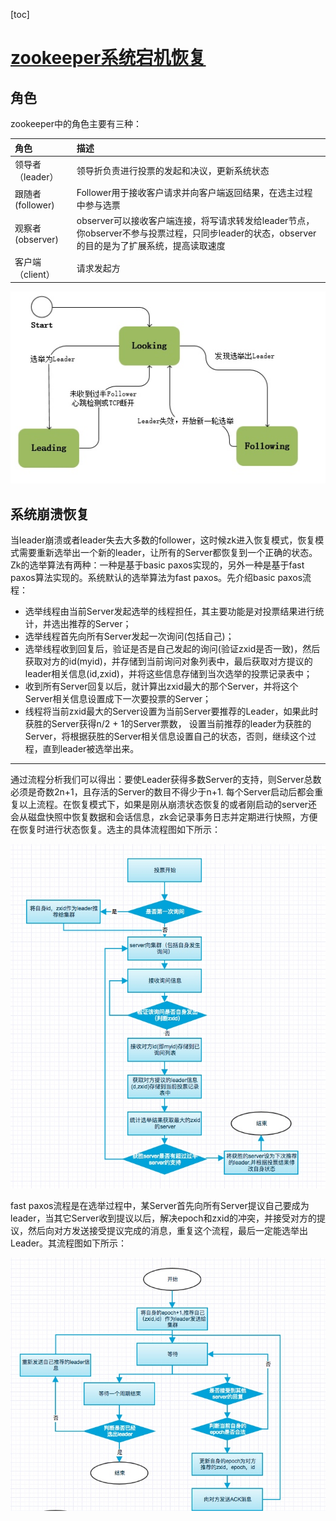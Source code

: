 [toc]

# [zookeeper系统宕机恢复](http://cailin.iteye.com/blog/2014486/)

## 角色

zookeeper中的角色主要有三种：

|角色|描述|
|:---|:---|
|领导者（leader）|领导折负责进行投票的发起和决议，更新系统状态|
|跟随者(follower)|Follower用于接收客户请求并向客户端返回结果，在选主过程中参与选票|
|观察者(observer)|observer可以接收客户端连接，将写请求转发给leader节点，你observer不参与投票过程，只同步leader的状态，observer的目的是为了扩展系统，提高读取速度|
|客户端（client）|请求发起方|

![](media/14981880519422.jpg)


## 系统崩溃恢复

当leader崩溃或者leader失去大多数的follower，这时候zk进入恢复模式，恢复模式需要重新选举出一个新的leader，让所有的Server都恢复到一个正确的状态。Zk的选举算法有两种：一种是基于basic paxos实现的，另外一种是基于fast paxos算法实现的。系统默认的选举算法为fast paxos。先介绍basic paxos流程：

- 选举线程由当前Server发起选举的线程担任，其主要功能是对投票结果进行统计，并选出推荐的Server；
- 选举线程首先向所有Server发起一次询问(包括自己)；
- 选举线程收到回复后，验证是否是自己发起的询问(验证zxid是否一致)，然后获取对方的id(myid)，并存储到当前询问对象列表中，最后获取对方提议的leader相关信息(id,zxid)，并将这些信息存储到当次选举的投票记录表中；
- 收到所有Server回复以后，就计算出zxid最大的那个Server，并将这个Server相关信息设置成下一次要投票的Server；
- 线程将当前zxid最大的Server设置为当前Server要推荐的Leader，如果此时获胜的Server获得n/2 + 1的Server票数， 设置当前推荐的leader为获胜的Server，将根据获胜的Server相关信息设置自己的状态，否则，继续这个过程，直到leader被选举出来。

--- 

通过流程分析我们可以得出：要使Leader获得多数Server的支持，则Server总数必须是奇数2n+1，且存活的Server的数目不得少于n+1.
每个Server启动后都会重复以上流程。在恢复模式下，如果是刚从崩溃状态恢复的或者刚启动的server还会从磁盘快照中恢复数据和会话信息，zk会记录事务日志并定期进行快照，方便在恢复时进行状态恢复。选主的具体流程图如下所示：

![](media/14983635325406.jpg)


fast paxos流程是在选举过程中，某Server首先向所有Server提议自己要成为leader，当其它Server收到提议以后，解决epoch和zxid的冲突，并接受对方的提议，然后向对方发送接受提议完成的消息，重复这个流程，最后一定能选举出Leader。其流程图如下所示：

![](media/14983644116004.jpg)



